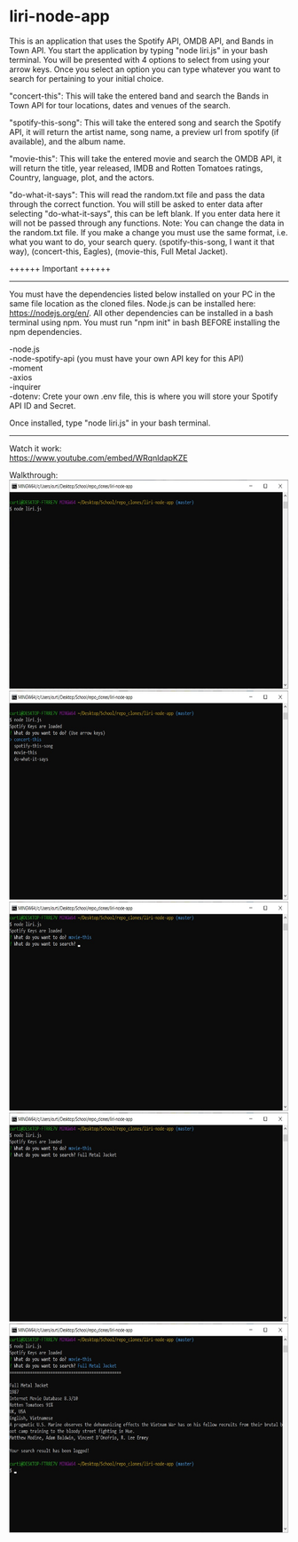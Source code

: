 # liri-node-app

This is an application that uses the Spotify API, OMDB API, and Bands in Town API.  You start the application by typing "node liri.js" in your bash terminal.  You will be presented with 4 options to select from using your arrow keys.  Once you select an option you can type whatever you want to search for pertaining to your initial choice.

"concert-this": This will take the entered band and search the Bands in Town API for tour locations, dates and venues of the search.

"spotify-this-song": This will take the entered song and search the Spotify API, it will return the artist name, song name, a preview url from spotify (if available), and the album name.

"movie-this": This will take the entered movie and search the OMDB API, it will return the title, year released, IMDB and Rotten Tomatoes ratings, Country, language, plot, and the actors.

"do-what-it-says": This will read the random.txt file and pass the data through the correct function.  You will still be asked to enter data after selecting "do-what-it-says", this can be left blank.  If you enter data here it will not be passed through any functions.  Note: You can change the data in the random.txt file.  If you make a change you must use the same format, i.e. what you want to do, your search query. (spotify-this-song, I want it that way), (concert-this, Eagles), (movie-this, Full Metal Jacket).

++++++ Important ++++++
******************************************************************************
You must have the dependencies listed below installed on your PC in the same file location as the cloned files.  Node.js can be installed here: https://nodejs.org/en/.  All other dependencies can be installed in a bash terminal using npm.  You must run "npm init" in bash BEFORE installing the npm dependencies.

-node.js
<br>
-node-spotify-api (you must have your own API key for this API)
<br>
-moment
<br>
-axios
<br>
-inquirer
<br>
-dotenv:  Crete your own .env file, this is where you will store your Spotify API ID and Secret.

Once installed, type "node liri.js" in your bash terminal.

******************************************************************************
Watch it work:
<br>
<a href="https://www.youtube.com/embed/WRqnldapKZE">https://www.youtube.com/embed/WRqnldapKZE</a>

Walkthrough:
<br>
<img src="images/Walkthrough-Step-1.jpg" alt="Walkthrough Step 1" width="650" height="377">
<img src="images/Walkthrough-Step-2.jpg" alt="Walkthrough Step 2" width="650" height="377">
<img src="images/Walkthrough-Step-3.jpg" alt="Walkthrough Step 3" width="650" height="377">
<img src="images/Walkthrough-Step-4.jpg" alt="Walkthrough Step 4" width="650" height="377">
<img src="images/Walkthrough-Step-5.jpg" alt="Walkthrough Step 5" width="650" height="377">